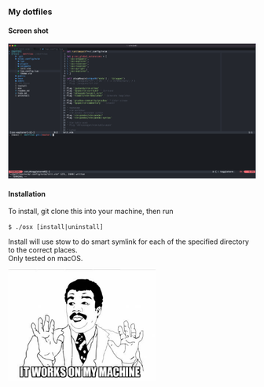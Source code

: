### My dotfiles


#### Screen shot

![Screenshot](public/screenshot.png)

#### Installation

To install, git clone this into your machine, then run 

`$ ./osx [install|uninstall]`

Install will use stow to do smart symlink for each of the specified directory to the correct places.  
Only tested on macOS.

<img src="public/it_works_on_my_machine2.jpeg" alt="It works on my machine meme" width="300px">
